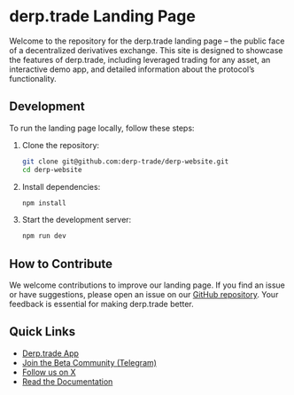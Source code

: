 # derp.trade Landing Page

Welcome to the repository for the derp.trade landing page – the public face of a decentralized derivatives exchange. This site is designed to showcase the features of derp.trade, including leveraged trading for any asset, an interactive demo app, and detailed information about the protocol’s functionality.

## Development

To run the landing page locally, follow these steps:

1. Clone the repository:
    ```bash
    git clone git@github.com:derp-trade/derp-website.git
    cd derp-website
    ```
2. Install dependencies:
    ```bash
    npm install
    ```
3. Start the development server:
    ```bash
    npm run dev
    ```

## How to Contribute

We welcome contributions to improve our landing page. If you find an issue or have suggestions, please open an issue on our [GitHub repository](https://github.com/derp-trade/derp-website/issues). Your feedback is essential for making derp.trade better.

## Quick Links

- [Derp.trade App](https://simulator.derp.trade)
- [Join the Beta Community (Telegram)](https://t.me/derpsbeta)
- [Follow us on X](https://x.com/derp_trade)
- [Read the Documentation](https://docs.derp.trade)